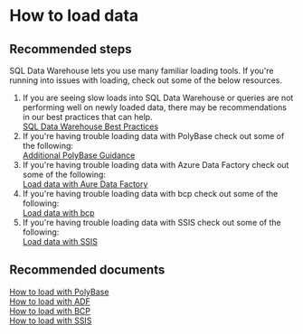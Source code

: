 <properties
	pageTitle="How to load data"
	description="How to load data"
	service="microsoft.sql"
	resource="servers"
	authors="kasparks"
	displayOrder="9"
	selfHelpType="resource"
	supportTopicIds=""
	resourceTags="datawarehouse"
	productPesIds=""
	cloudEnvironments="MoonCake"
/>

# How to load data

## **Recommended steps**
SQL Data Warehouse lets you use many familiar loading tools. If you're running into issues with loading, check out some of the below resources.

1. If you are seeing slow loads into SQL Data Warehouse or queries are not performing well on newly loaded data, there may be recommendations in our best practices that can help.<br>
[SQL Data Warehouse Best Practices](https://docs.azure.cn/sql-database/sql-data-warehouse-best-practices/)
2. If you're having trouble loading data with PolyBase check out some of the following:<br>
[Additional PolyBase Guidance](https://docs.azure.cn/sql-database/sql-data-warehouse-load-polybase-guide/)
3. If you're having trouble loading data with Azure Data Factory check out some of the following:<br>
[Load data with Aure Data Factory](https://azure.microsoft.com/documentation/articles/sql-data-warehouse-load-from-azure-blob-storage-with-data-factory/)
4. If you're having trouble loading data with bcp check out some of the following:<br>
[Load data with bcp](https://docs.azure.cn/sql-database/sql-data-warehouse-load-from-sql-server-with-bcp/)
5. If you're having trouble loading data with SSIS check out some of the following:<br>
[Load data with SSIS](https://docs.azure.cn/sql-database/sql-data-warehouse-load-from-sql-server-with-integration-services/)

## **Recommended documents**
[How to load with PolyBase](https://docs.azure.cn/sql-database/sql-data-warehouse-get-started-load-with-polybase/)<br>
[How to load with ADF](https://azure.microsoft.com/documentation/articles/sql-data-warehouse-get-started-load-with-azure-data-factory/)<br>
[How to load with BCP](https://docs.azure.cn/sql-database/sql-data-warehouse-load-with-bcp/)<br>
[How to load with SSIS](https://docs.azure.cn/sql-database/sql-data-warehouse-load-from-sql-server-with-integration-services/)
